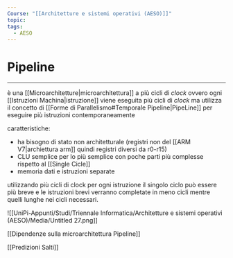 ```yaml
---
Course: "[[Architetture e sistemi operativi (AESO)]]"
topic: 
tags:
  - AESO
---
```

# Pipeline
---
è una [[Microarchitetture|microarchitettura]] a più cicli di _clock_ ovvero ogni [[Istruzioni Machina|istruzione]] viene eseguita più cicli di _clock_  ma utilizza il concetto di [[Forme di Parallelismo#Temporale Pipeline|PipeLine]] per eseguire più istruzioni contemporaneamente

caratteristiche:

- ha bisogno di stato non architetturale (registri non del [[ARM V7|archiettura arm]] quindi registri diversi da r0-r15)
- CLU semplice per lo più semplice con poche parti più complesse rispetto al [[Single Cicle]]
- memoria dati e istruzioni separate

utilizzando più cicli di clock per ogni istruzione il singolo ciclo può essere più breve e le istruzioni brevi verranno completate in meno cicli mentre quelli lunghe nei cicli necessari.

![[UniPi-Appunti/Studi/Triennale Informatica/Architetture e sistemi operativi (AESO)/Media/Untitled 27.png]]

[[Dipendenze sulla microarchitettura Pipeline]]

[[Predizioni Salti]]
